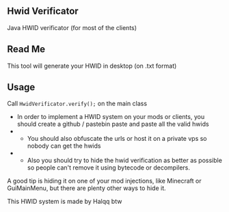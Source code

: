 ## Hwid Verificator
Java HWID verificator (for most of the clients)

## Read Me
This tool will generate your HWID in desktop (on .txt format) 

## Usage
Call `HwidVerificator.verify();` on the main class

 - In order to implement a HWID system on your mods or clients, you should create a github / pastebin paste and paste all the valid hwids
 - - You should also obfuscate the urls or host it on a private vps so nobody can get the hwids
 - - Also you should try to hide the hwid verification as better as possible so people can't remove it using bytecode or decompilers.
 
 A good tip is hiding it on one of your mod injections, like Minecraft or GuiMainMenu, but there are plenty other ways to hide it.
 
 This HWID system is made by Halqq btw
